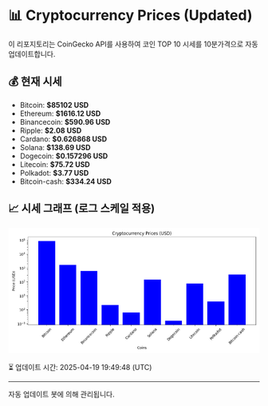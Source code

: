 
# 📊 Cryptocurrency Prices (Updated)

이 리포지토리는 CoinGecko API를 사용하여 코인 TOP 10 시세를 10분가격으로 자동 업데이트합니다.

## 💰 현재 시세
- Bitcoin: **$85102 USD**
- Ethereum: **$1616.12 USD**
- Binancecoin: **$590.96 USD**
- Ripple: **$2.08 USD**
- Cardano: **$0.626868 USD**
- Solana: **$138.69 USD**
- Dogecoin: **$0.157296 USD**
- Litecoin: **$75.72 USD**
- Polkadot: **$3.77 USD**
- Bitcoin-cash: **$334.24 USD**

## 📈 시세 그래프 (로그 스케일 적용)
![Crypto Prices](crypto_prices.png)

⏳ 업데이트 시간: 2025-04-19 19:49:48 (UTC)

---
자동 업데이트 봇에 의해 관리됩니다.
